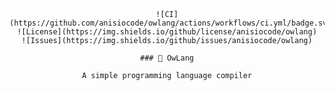 <div align="center">

    ![CI](https://github.com/anisiocode/owlang/actions/workflows/ci.yml/badge.svg)
    ![License](https://img.shields.io/github/license/anisiocode/owlang)
    ![Issues](https://img.shields.io/github/issues/anisiocode/owlang)

    ### 🦉 OwLang

    A simple programming language compiler

</div>
